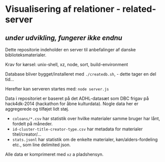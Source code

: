 # Visualisering af relationer - related-server

## *under udvikling, fungerer ikke endnu*

Dette repositorie indeholder en server til anbefalinger af danske biblioteksmaterialer.

Krav for kørsel: unix-shell, xz, node, sort, build-environment

Database bliver bygget/installeret med `./createdb.sh`, - dette tager en del tid...

Herefter kan serveren startes med: `node server.js`

Data i repositoriet er baseret på det ADHL-datasæt som DBC frigav på hack4dk-2014 (hackathon for åbne kulturdata). 
Nogle data her er aggregerede og tilføjet lidt støj.

- `coloans/*.csv` har statistik over hvilke materialer samme bruger har lånt, fordelt på måneder.
- `id-cluster-title-creator-type.csv` har metadata for materialer titel/creator/...
- `stats.jsonl` har statistik om de enkelte materialer, køn/alders-fordeling etc., som line delimited json.

Alle data er komprimeret med `xz` a pladshensyn.
